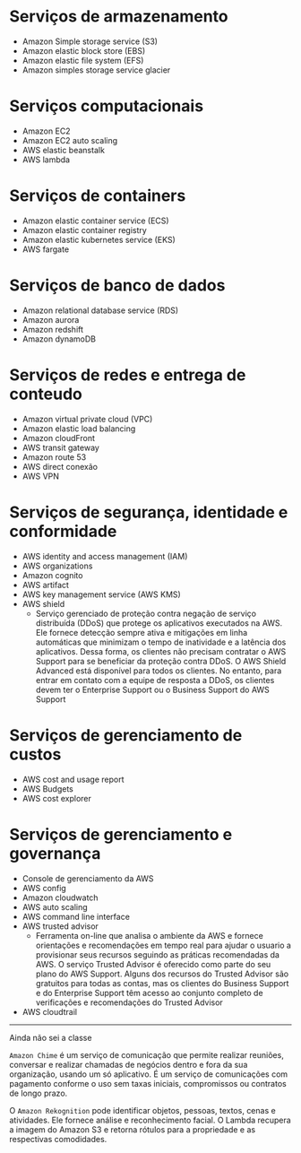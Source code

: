 # **Serviços de armazenamento**

- Amazon Simple storage service (S3)
- Amazon elastic block store (EBS)
- Amazon elastic file system (EFS)
- Amazon simples storage service glacier

# **Serviços computacionais**

- Amazon EC2
- Amazon EC2 auto scaling
- AWS elastic beanstalk
- AWS lambda

# **Serviços de containers**

- Amazon elastic container service (ECS)
- Amazon elastic container registry
- Amazon elastic kubernetes service (EKS)
- AWS fargate

# **Serviços de banco de dados**

- Amazon relational database service (RDS)
- Amazon aurora
- Amazon redshift
- Amazon dynamoDB

# **Serviços de redes e entrega de conteudo**

- Amazon virtual private cloud (VPC)
- Amazon elastic load balancing
- Amazon cloudFront
- AWS transit gateway
- Amazon route 53
- AWS direct conexão
- AWS VPN

# **Serviços de segurança, identidade e conformidade**

- AWS identity and access management (IAM)
- AWS organizations
- Amazon cognito
- AWS artifact
- AWS key management service (AWS KMS)
- AWS shield
  - Serviço gerenciado de proteção contra negação de serviço distribuída (DDoS) que protege os aplicativos executados na AWS. Ele fornece detecção sempre ativa e mitigações em linha automáticas que minimizam o tempo de inatividade e a latência dos aplicativos. Dessa forma, os clientes não precisam contratar o AWS Support para se beneficiar da proteção contra DDoS. O AWS Shield Advanced está disponível para todos os clientes. No entanto, para entrar em contato com a equipe de resposta a DDoS, os clientes devem ter o Enterprise Support ou o Business Support do AWS Support

# **Serviços de gerenciamento de custos**

- AWS cost and usage report
- AWS Budgets
- AWS cost explorer

# **Serviços de gerenciamento e governança**

- Console de gerenciamento da AWS
- AWS config
- Amazon cloudwatch
- AWS auto scaling
- AWS command line interface
- AWS trusted advisor
  - Ferramenta on-line que analisa o ambiente da AWS e fornece orientações e recomendações em tempo real para ajudar o usuario a provisionar seus recursos seguindo as práticas recomendadas da AWS. O serviço Trusted Advisor é oferecido como parte do seu plano do AWS Support. Alguns dos recursos do Trusted Advisor são gratuitos para todas as contas, mas os clientes do Business Support e do Enterprise Support têm acesso ao conjunto completo de verificações e recomendações do Trusted Advisor
- AWS cloudtrail

---

Ainda não sei a classe

`Amazon Chime` é um serviço de comunicação que permite realizar reuniões, conversar e realizar chamadas de negócios dentro e fora da sua organização, usando um só aplicativo. É um serviço de comunicações com pagamento conforme o uso sem taxas iniciais, compromissos ou contratos de longo prazo.

O `Amazon Rekognition` pode identificar objetos, pessoas, textos, cenas e atividades. Ele fornece análise e reconhecimento facial. O Lambda recupera a imagem do Amazon S3 e retorna rótulos para a propriedade e as respectivas comodidades.
